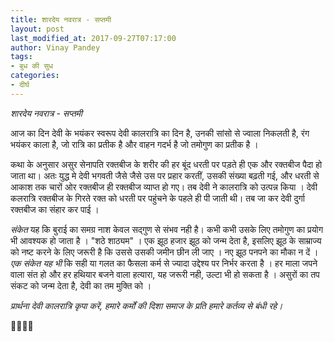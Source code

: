 ```yaml
---
title: शारदेय नवरात्र - सप्तमी
layout: post
last_modified_at: 2017-09-27T07:17:00
author: Vinay Pandey
tags:
- बुध की सुध
categories:
- दीर्घ
---
```

*शारदेय नवरात्र - सप्तमी*

आज का दिन देवी के भयंकर स्वरूप देवी कालरात्रि का दिन है, उनकी सांसो से ज्वाला निकलती है, रंग भयंकर काला है, जो रात्रि का प्रतीक है और वाहन गदर्भ है जो तमोगुण का प्रतीक है । 

कथा के अनुसार असुर सेनापति रक्तबीज के शरीर की हर बूंद धरती पर पड़ते ही एक और रक्तबीज पैदा हो जाता था। अतः युद्ध मे देवी भगवती जैसे जैसे उस पर प्रहार करतीं, उसकी संख्या बढ़ती गई, और धरती से आकाश तक चारों ओर रक्तबीज ही रक्तबीज व्याप्त हो गए। तब देवी ने कालरात्रि को उत्पन्न किया । देवी कलरात्रि रक्तबीज के गिरते रक्त को धरती पर पहुंचने के पहले ही पी जाती थी। तब जा कर देवी दुर्गा रक्तबीज का संहार कर पाई ।

*संकेत* यह कि बुराई का समग्र नाश केवल सद्गुण से संभव नही है। कभी कभी उसके लिए तमोगुण का प्रयोग भी आवश्यक हो जाता है । "शठे शाठ्यम" । एक झूठ हजार झूठ को जन्म देता है, इसलिए झूठ के साम्राज्य को नष्ट करने के लिए जरूरी है कि उससे उसकी जमीन छीन ली जाए । नए झूठ पनपने का मौका न दें ।  
*एक संकेत यह भी* कि सही या गलत का फैसला कर्म से ज्यादा उद्देश्य पर निर्भर करता है । हर माला जपने वाला संत हो और हर हथियार बजने वाला हत्यारा, यह जरूरी नही, उल्टा भी हो सकता है । असुरों का तप संकट को जन्म देता है, देवी का तम मुक्ति को । 

*प्रार्थना*
*देवी कालरात्रि कृपा करें,*
*हमारे कर्मों की दिशा समाज के प्रति हमारे कर्तव्य से बंधी रहे।*

🙏🌷🌷🙏


